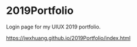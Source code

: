 # 2019Portfolio
Login page for my UIUX 2019 portfolio.


https://jwxhuang.github.io/2019Portfolio/index.html

